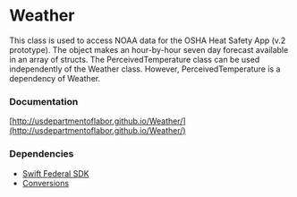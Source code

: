 Weather
=======

This class is used to access NOAA data for the OSHA Heat Safety App (v.2 prototype).  The object makes an hour-by-hour seven day forecast available in an array of structs.  The PerceivedTemperature class can be used independently of the Weather class.  However, PerceivedTemperature is a dependency of Weather.

### Documentation
[http://usdepartmentoflabor.github.io/Weather/](http://usdepartmentoflabor.github.io/Weather/)

### Dependencies
* [Swift Federal SDK](https://github.com/USDepartmentofLabor/Swift-Federal-Data-SDK)
* [Conversions](https://github.com/USDepartmentofLabor/Conversions)
